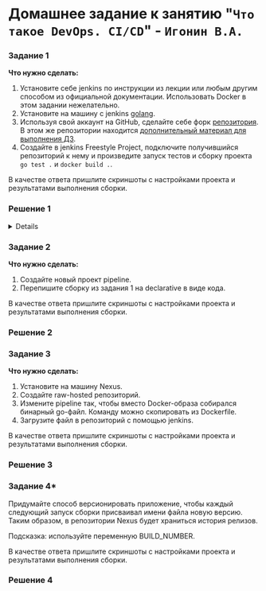 # Домашнее задание к занятию "`Что такое DevOps. СI/СD`" - `Игонин В.А.`

### Задание 1

**Что нужно сделать:**

1. Установите себе jenkins по инструкции из лекции или любым другим способом из официальной документации. Использовать Docker в этом задании нежелательно.
2. Установите на машину с jenkins [golang](https://golang.org/doc/install).
3. Используя свой аккаунт на GitHub, сделайте себе форк [репозитория](https://github.com/netology-code/sdvps-materials.git). В этом же репозитории находится [дополнительный материал для выполнения ДЗ](https://github.com/netology-code/sdvps-materials/blob/main/CICD/8.2-hw.md).
3. Создайте в jenkins Freestyle Project, подключите получившийся репозиторий к нему и произведите запуск тестов и сборку проекта ```go test .``` и  ```docker build .```.

В качестве ответа пришлите скриншоты с настройками проекта и результатами выполнения сборки.

### Решение 1

<details> 
	
![alt text](https://github.com/Sayward-k8/my-8-2/blob/main/img/1-1.png)
![alt text](https://github.com/Sayward-k8/my-8-2/blob/main/img/1-2.png)
![alt text](https://github.com/Sayward-k8/my-8-2/blob/main/img/1-3.png)
  	 
<details>

'''
	Started by user admin
	Running as SYSTEM
	Building in workspace /var/lib/jenkins/workspace/my-pipe2
	The recommended git tool is: NONE
	No credentials specified
	 > git rev-parse --resolve-git-dir /var/lib/jenkins/workspace/my-pipe2/.git # timeout=10
	Fetching changes from the remote Git repository
	 > git config remote.origin.url https://github.com/Sayward-k8/sdvps-materials # timeout=10
	Fetching upstream changes from https://github.com/Sayward-k8/sdvps-materials
	 > git --version # timeout=10
	 > git --version # 'git version 2.43.0'
	 > git fetch --tags --force --progress -- https://github.com/Sayward-k8/sdvps-materials +refs/heads/*:refs/remotes/origin/* # timeout=10
	 > git rev-parse refs/remotes/origin/main^{commit} # timeout=10
	Checking out Revision 223dbc3f489784448004e020f2ef224f17a7b06d (refs/remotes/origin/main)
	 > git config core.sparsecheckout # timeout=10
	 > git checkout -f 223dbc3f489784448004e020f2ef224f17a7b06d # timeout=10
	Commit message: "Update README.md"
	 > git rev-list --no-walk 223dbc3f489784448004e020f2ef224f17a7b06d # timeout=10
	[my-pipe2] $ /bin/sh -xe /tmp/jenkins12395962510819315908.sh
	+ /usr/local/go/bin/go test .
	ok  	github.com/netology-code/sdvps-materials	(cached)
	+ docker build . -t ubuntu-bionic:8082/hello-world:v9
	 
	  #0 building with "default" instance using docker driver
	  
	  #1 [internal] load build definition from Dockerfile
	  #1 transferring dockerfile: 350B done
	  #1 DONE 0.0s
	  
	  #2 [internal] load metadata for docker.io/library/golang:1.16
	  #2 ...
	  
	  #3 [internal] load metadata for docker.io/library/alpine:latest
	  #3 DONE 0.7s
	  
	  #2 [internal] load metadata for docker.io/library/golang:1.16
	  #2 DONE 0.7s
	  
	  #4 [internal] load .dockerignore
	  #4 transferring context: 2B done
	  #4 DONE 0.0s
	  
	  #5 [builder 1/4] FROM docker.io/library/golang:1.16@sha256:5f6a4662de3efc6d6bb812d02e9de3d8698eea16b8eb7281f03e6f3e8383018e
	  #5 DONE 0.0s
	  
	  #6 [stage-1 1/3] FROM docker.io/library/alpine:latest@sha256:4bcff63911fcb4448bd4fdacec207030997caf25e9bea4045fa6c8c44de311d1
	  #6 DONE 0.0s
	  
	  #7 [internal] load build context
	  #7 transferring context: 13.24kB 0.0s done
	  #7 DONE 0.0s
	  
	  #8 [builder 3/4] COPY . ./
	  #8 CACHED
	  
	  #9 [stage-1 2/3] RUN apk -U add ca-certificates
	  #9 CACHED
	  
	  #10 [builder 2/4] WORKDIR /go/src/github.com/netology-code/sdvps-materials
	  #10 CACHED
	  
	  #11 [builder 4/4] RUN CGO_ENABLED=0 GOOS=linux go build -a -installsuffix nocgo -o /app .
	  #11 CACHED
	  
	  #12 [stage-1 3/3] COPY --from=builder /app /app
	  #12 CACHED
	  
	  #13 exporting to image
	  #13 exporting layers done
	  #13 writing image sha256:3482c6f489bb6f2f8c628f96ef3659aeab57090857297331ec341199812370d2 done
	  #13 naming to ubuntu-bionic:8082/hello-world:v9 done
	  #13 DONE 0.0s
	  + docker login ubuntu-bionic:8082 -u admin -p admin1
	  WARNING! Using --password via the CLI is insecure. Use --password-stdin.
	  
	  WARNING! Your credentials are stored unencrypted in '/var/lib/jenkins/.docker/config.json'.
	  Configure a credential helper to remove this warning. See
	  https://docs.docker.com/go/credential-store/
	  
	  Login Succeeded
	  + docker push ubuntu-bionic:8082/hello-world:v9
	  The push refers to repository [ubuntu-bionic:8082/hello-world]
	  fda926094d5c: Preparing
	  292a8e9ae6de: Preparing
	  418dccb7d85a: Preparing
	  fda926094d5c: Pushed
	  292a8e9ae6de: Pushed
	  418dccb7d85a: Pushed
	  v9: digest: sha256:d32b99accc4e2453999bee5bfa1755a1b34018458f2afb1f4e39718ba8fdee87 size: 950
	  + docker logout
	  Removing login credentials for https://index.docker.io/v1/
	  Finished: SUCCESS   
'''

</details>

</details>

### Задание 2

**Что нужно сделать:**

1. Создайте новый проект pipeline.
2. Перепишите сборку из задания 1 на declarative в виде кода.

В качестве ответа пришлите скриншоты с настройками проекта и результатами выполнения сборки.

### Решение 2

### Задание 3

**Что нужно сделать:**

1. Установите на машину Nexus.
1. Создайте raw-hosted репозиторий.
1. Измените pipeline так, чтобы вместо Docker-образа собирался бинарный go-файл. Команду можно скопировать из Dockerfile.
1. Загрузите файл в репозиторий с помощью jenkins.

В качестве ответа пришлите скриншоты с настройками проекта и результатами выполнения сборки.

### Решение 3

### Задание 4*

Придумайте способ версионировать приложение, чтобы каждый следующий запуск сборки присваивал имени файла новую версию. Таким образом, в репозитории Nexus будет храниться история релизов.

Подсказка: используйте переменную BUILD_NUMBER.

В качестве ответа пришлите скриншоты с настройками проекта и результатами выполнения сборки.

### Решение 4
